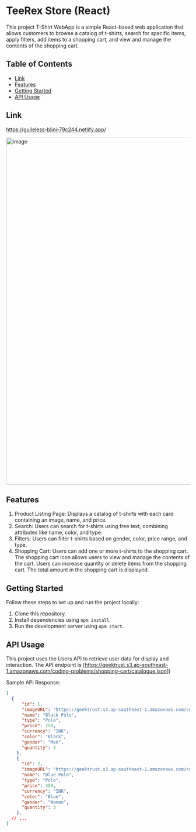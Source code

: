 # TeeRex Store (React)
This project T-Shirt WebApp is a simple React-based web application that allows customers to browse a catalog of t-shirts, search for specific items, apply filters, add items to a shopping cart, and view and manage the contents of the shopping cart.

## Table of Contents
- [Link](#link)
- [Features](#features)
- [Getting Started](#getting-started)
- [API Usage](#api-usage)

## Link
https://guileless-blini-79c244.netlify.app/

<img width="948" alt="image" src="https://github.com/farizashakir1309/TeeRexStore/assets/69107931/c148c1cc-3aaa-4991-a53d-0e15f5094b9f">

## Features
1. Product Listing Page: Displays a catalog of t-shirts with each card containing an image, name, and price.
2. Search: Users can search for t-shirts using free text, combining attributes like name, color, and type.
3. Filters: Users can filter t-shirts based on gender, color, price range, and type.
4. Shopping Cart: Users can add one or more t-shirts to the shopping cart. The shopping cart icon allows users to view and manage the contents of the cart. Users can increase quantity or delete items from the shopping cart. The total amount in the shopping cart is displayed.

## Getting Started
Follow these steps to set up and run the project locally:

1. Clone this repository.
2. Install dependencies using `npm install`.
3. Run the development server using `npm start`.

## API Usage
This project uses the Users API to retrieve user data for display and interaction. The API endpoint is [https://geektrust.s3.ap-southeast-1.amazonaws.com/coding-problems/shopping-cart/catalogue.json])

Sample API Response:

```json
[
  {
      "id": 1,
      "imageURL": "https://geektrust.s3.ap-southeast-1.amazonaws.com/coding-problems/shopping-cart/black-polo-men.png",
      "name": "Black Polo",
      "type": "Polo",
      "price": 250,
      "currency": "INR",
      "color": "Black",
      "gender": "Men",
      "quantity": 3
    },
    {
      "id": 2,
      "imageURL": "https://geektrust.s3.ap-southeast-1.amazonaws.com/coding-problems/shopping-cart/blue-polo-women.png",
      "name": "Blue Polo",
      "type": "Polo",
      "price": 350,
      "currency": "INR",
      "color": "Blue",
      "gender": "Women",
      "quantity": 3
    },
  // ...
]
